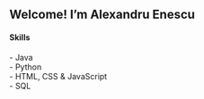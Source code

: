 <h2>Welcome! I’m Alexandru Enescu</h2>

<h4>Skills</h4>
- Java<br>
- Python<br>
- HTML, CSS & JavaScript<br>
- SQL

